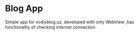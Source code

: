 # Blog App
 Simple app for vodiyblog.uz, developed with only WebView ,has functionality of checking internet connection

